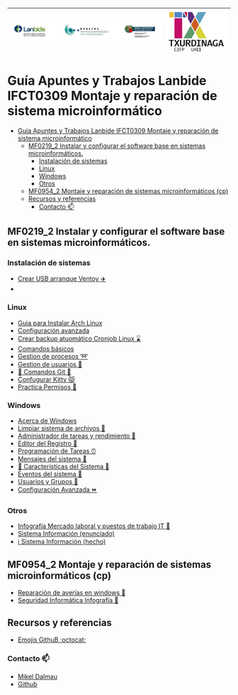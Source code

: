 | ![alt text](/MF0219_2%20Instalación%20y%20configuración/examenes/image.png) | ![alt text](/MF0219_2%20Instalación%20y%20configuración/examenes/image-1.png) |
| --- | --- |

# Guía Apuntes y Trabajos Lanbide IFCT0309 Montaje y reparación de sistema microinformático

- [Guía Apuntes y Trabajos Lanbide IFCT0309 Montaje y reparación de sistema microinformático](#guía-apuntes-y-trabajos-lanbide-ifct0309-montaje-y-reparación-de-sistema-microinformático)
  - [MF0219\_2 Instalar y configurar el software base en sistemas microinformáticos.](#mf0219_2-instalar-y-configurar-el-software-base-en-sistemas-microinformáticos)
    - [Instalación de sistemas](#instalación-de-sistemas)
    - [Linux](#linux)
    - [Windows](#windows)
    - [Otros](#otros)
  - [MF0954\_2 Montaje y reparación de sistemas microinformáticos (cp)](#mf0954_2-montaje-y-reparación-de-sistemas-microinformáticos-cp)
  - [Recursos y referencias](#recursos-y-referencias)
    - [Contacto :mailbox:](#contacto-mailbox)


## MF0219_2 Instalar y configurar el software base en sistemas microinformáticos.

### Instalación de sistemas 
- [Crear USB arranque Ventoy :airplane:](<MF0219_2 Instalación y configuración/Crear USB de arranque con Ventoy.md>)
- [](<MF0219_2 Instalación y configuración/Crear-Imagen-Disco-Virtual-Box.md>)

### Linux
- [Guia para Instalar Arch Linux](<MF0219_2 Instalación y configuración/Instalado Arch Linux.md>)
- [Configuración avanzada](<MF0219_2 Instalación y configuración/configuración avanzada/configuraciónavanzada.md>)
- [Crear backup atuomático Cronjob Linux :hourglass:](<MF0219_2 Instalación y configuración/Backup.md>)
- [Comandos básicos](<MF0219_2 Instalación y configuración/comandos-basicos-linux.md>)
- [Gestion de procesos :loop:](<MF0219_2 Instalación y configuración/gestion-de-procesos.md>)
- [Gestion de usuarios :busts_in_silhouette:](<MF0219_2 Instalación y configuración/gestion-de-usuarios-en-linux.md>)
- [:construction: Comandos Git :construction:](<MF0219_2 Instalación y configuración/git.md>)
- [Confugurar Kitty :pouting_cat:](<MF0219_2 Instalación y configuración/ConfigurarKitty.md>)
- [Practica Permisos :key:](<MF0219_2 Instalación y configuración/practica-permisos.md >)

### Windows 
- [Acerca de Windows](<MF0219_2 Instalación y configuración/caracteristicas de windows/caracteristicas de Windows.md>)
- [Limpiar sistema de archivos :open_file_folder:](<MF0219_2 Instalación y configuración/limpiar-sistema-archivos-windows.md>)
- [Administrador de tareas y rendimiento :battery:](<MF0219_2 Instalación y configuración/Administrador de tareas y rendimiento/tareasyrendimiento.md>)
- [Editor del Registro :scroll:](<MF0219_2 Instalación y configuración/Editor del registro del sistema (regedit)/regedit.md>)
- [Programación de Tareas ⏰](<MF0219_2 Instalación y configuración/Programación de Tareas en Windows/Programación de Tareas.md>)
- [Mensajes del sistema :postbox:](<MF0219_2 Instalación y configuración/Mensajes y ausos del sistema/mensajes-y-usos-del-sistema.md.md>)
- [:construction: Características del Sistema :construction:]()
- [Eventos del sistema :speech_balloon:](<MF0219_2 Instalación y configuración/eventos-del-sistema/eventosdelsistema.md>)
- [Usuarios y Grupos :busts_in_silhouette:](<MF0219_2 Instalación y configuración/Usuarios y Grupos/Usuarios y Grupos.md>)
- [Configuración Avanzada :fast_forward:](<MF0219_2 Instalación y configuración/configuración avanzada/configuración avanzada.md>)
### Otros
- [Infografía Mercado laboral y puestos de trabajo IT :construction_worker:](<MF0219_2 Instalación y configuración/mercado laboral/Puestos de trabajo.md>)
- [Sistema Información (enunciado)](<MF0219_2 Instalación y configuración/sistema-información/sistema-informacion.md>)
- [:information_source: Sistema Información (hecho) ](<MF0219_2 Instalación y configuración/sistema-información/sistema-información-mikel.md>)
## MF0954_2 Montaje y reparación de sistemas microinformáticos (cp)

- [Reparación de averías en windows :wrench:](<MF0954_2 Reparación/Reparación de averías en windows/reparación_windows.md>)
- [Seguridad Informática Infografía :moyai:](<MF0954_2 Reparación/Seguridad informática/Infografía Amenazas de Seguridad/Enunciado.md>)

## Recursos y referencias

- [Emojis GithuB :octocat:](https://gist.github.com/rxaviers/7360908)

### Contacto :mailbox:

- [Mikel Dalmau](www.mikeldalmau.com)
- [Github](https://github.com/mikeldalmauc)